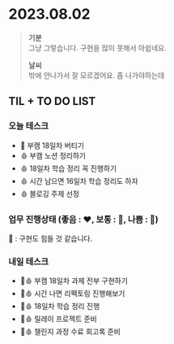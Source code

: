 # 2023.08.02

> **기분**  
> 그냥 그렇습니다. 구현을 많이 못해서 아쉽네요.
>
> **날씨**  
> 밖에 안나가서 잘 모르겠어요. 좀 나가야하는데

## TIL + TO DO LIST

### 오늘 테스크

- 🤍 부캠 18일차 버티기
- 🩸 부캠 노션 정리하기
- 🩸 18일차 학습 정리 꼭 진행하기
- 🩸 시간 남으면 16일차 학습 정리도 하자
- 🩸 블로깅 주제 선정

### 업무 진행상태 (좋음 : ❤️, 보통 : 🧡, 나쁨 : 💛)

💛 : 구현도 힘들 것 같습니다.

### 내일 테스크

- 🤍🩸 부캠 18일차 과제 전부 구현하기
- 🤍🩸 시간 나면 리펙토링 진행해보기
- 🤍🩸 18일차 학습 정리 진행
- 🤍🩸 릴레이 프로젝트 준비
- 🤍🩸 챌린지 과정 수료 회고록 준비

